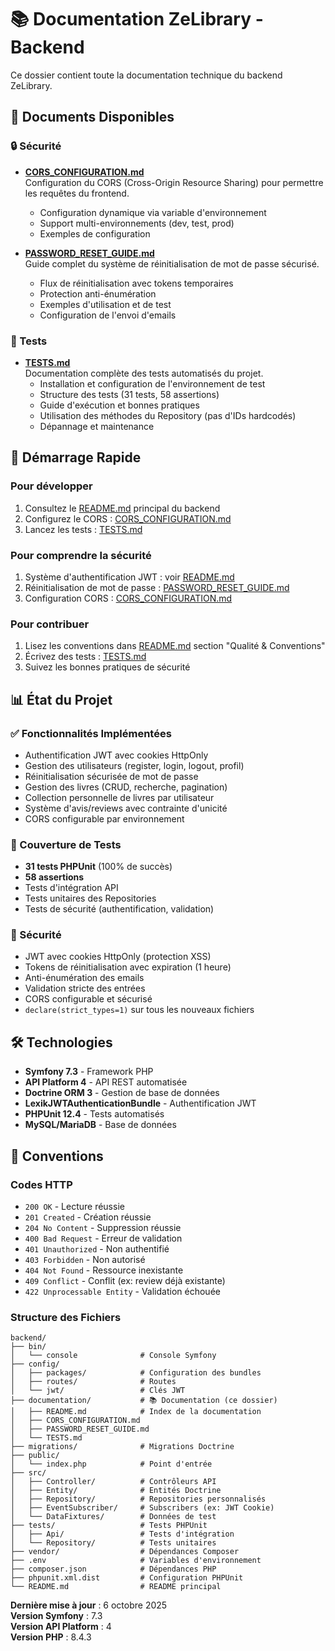 # 📚 Documentation ZeLibrary - Backend

Ce dossier contient toute la documentation technique du backend ZeLibrary.

## 📑 Documents Disponibles

### 🔒 Sécurité

- **[CORS_CONFIGURATION.md](CORS_CONFIGURATION.md)**  
  Configuration du CORS (Cross-Origin Resource Sharing) pour permettre les requêtes du frontend.  
  - Configuration dynamique via variable d'environnement
  - Support multi-environnements (dev, test, prod)
  - Exemples de configuration

- **[PASSWORD_RESET_GUIDE.md](PASSWORD_RESET_GUIDE.md)**  
  Guide complet du système de réinitialisation de mot de passe sécurisé.  
  - Flux de réinitialisation avec tokens temporaires
  - Protection anti-énumération
  - Exemples d'utilisation et de test
  - Configuration de l'envoi d'emails

### 🧪 Tests

- **[TESTS.md](TESTS.md)**  
  Documentation complète des tests automatisés du projet.  
  - Installation et configuration de l'environnement de test
  - Structure des tests (31 tests, 58 assertions)
  - Guide d'exécution et bonnes pratiques
  - Utilisation des méthodes du Repository (pas d'IDs hardcodés)
  - Dépannage et maintenance

## 🚀 Démarrage Rapide

### Pour développer

1. Consultez le [README.md](../README.md) principal du backend
2. Configurez le CORS : [CORS_CONFIGURATION.md](CORS_CONFIGURATION.md)
3. Lancez les tests : [TESTS.md](TESTS.md)

### Pour comprendre la sécurité

1. Système d'authentification JWT : voir [README.md](../README.md)
2. Réinitialisation de mot de passe : [PASSWORD_RESET_GUIDE.md](PASSWORD_RESET_GUIDE.md)
3. Configuration CORS : [CORS_CONFIGURATION.md](CORS_CONFIGURATION.md)

### Pour contribuer

1. Lisez les conventions dans [README.md](../README.md) section "Qualité & Conventions"
2. Écrivez des tests : [TESTS.md](TESTS.md)
3. Suivez les bonnes pratiques de sécurité

## 📊 État du Projet

### ✅ Fonctionnalités Implémentées

- Authentification JWT avec cookies HttpOnly
- Gestion des utilisateurs (register, login, logout, profil)
- Réinitialisation sécurisée de mot de passe
- Gestion des livres (CRUD, recherche, pagination)
- Collection personnelle de livres par utilisateur
- Système d'avis/reviews avec contrainte d'unicité
- CORS configurable par environnement

### 🧪 Couverture de Tests

- **31 tests PHPUnit** (100% de succès)
- **58 assertions**
- Tests d'intégration API
- Tests unitaires des Repositories
- Tests de sécurité (authentification, validation)

### 🔐 Sécurité

- JWT avec cookies HttpOnly (protection XSS)
- Tokens de réinitialisation avec expiration (1 heure)
- Anti-énumération des emails
- Validation stricte des entrées
- CORS configurable et sécurisé
- `declare(strict_types=1)` sur tous les nouveaux fichiers

## 🛠️ Technologies

- **Symfony 7.3** - Framework PHP
- **API Platform 4** - API REST automatisée
- **Doctrine ORM 3** - Gestion de base de données
- **LexikJWTAuthenticationBundle** - Authentification JWT
- **PHPUnit 12.4** - Tests automatisés
- **MySQL/MariaDB** - Base de données

## 📝 Conventions

### Codes HTTP

- `200 OK` - Lecture réussie
- `201 Created` - Création réussie
- `204 No Content` - Suppression réussie
- `400 Bad Request` - Erreur de validation
- `401 Unauthorized` - Non authentifié
- `403 Forbidden` - Non autorisé
- `404 Not Found` - Ressource inexistante
- `409 Conflict` - Conflit (ex: review déjà existante)
- `422 Unprocessable Entity` - Validation échouée

### Structure des Fichiers

```
backend/
├── bin/
│   └── console              # Console Symfony
├── config/
│   ├── packages/            # Configuration des bundles
│   ├── routes/              # Routes
│   └── jwt/                 # Clés JWT
├── documentation/           # 📚 Documentation (ce dossier)
│   ├── README.md            # Index de la documentation
│   ├── CORS_CONFIGURATION.md
│   ├── PASSWORD_RESET_GUIDE.md
│   └── TESTS.md
├── migrations/              # Migrations Doctrine
├── public/
│   └── index.php            # Point d'entrée
├── src/
│   ├── Controller/          # Contrôleurs API
│   ├── Entity/              # Entités Doctrine
│   ├── Repository/          # Repositories personnalisés
│   ├── EventSubscriber/     # Subscribers (ex: JWT Cookie)
│   └── DataFixtures/        # Données de test
├── tests/                   # Tests PHPUnit
│   ├── Api/                 # Tests d'intégration
│   └── Repository/          # Tests unitaires
├── vendor/                  # Dépendances Composer
├── .env                     # Variables d'environnement
├── composer.json            # Dépendances PHP
├── phpunit.xml.dist         # Configuration PHPUnit
└── README.md                # README principal
```


**Dernière mise à jour** : 6 octobre 2025  
**Version Symfony** : 7.3  
**Version API Platform** : 4  
**Version PHP** : 8.4.3

